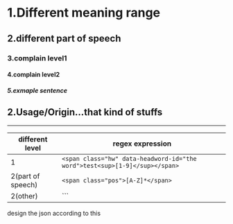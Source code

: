 # 1.Different meaning range
## 2.different part of speech
### 3.complain level1
#### 4.complain level2
##### 5.exmaple sentence
## 2.Usage/Origin...that kind of stuffs
----------------
| different level | regex expression |
|------|------|
|1|```<span class="hw" data-headword-id="the word">test<sup>[1-9]</sup></span>```|
|2(part of speech)|```<span class="pos">[A-Z]*</span>```|
|2(other)|```   

design the json according to this